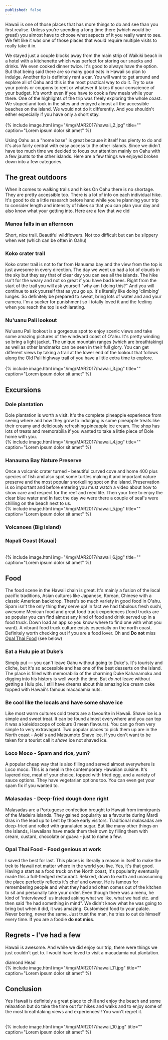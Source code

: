 ```yaml
---
published: false
---
```

Hawaii is one of those places that has more things to do and see than you first realise. Unless you’re spending a long time there (which would be great!) you almost have to choose what aspects of it you really want to see. We felt like it was one of those places that would require multiple visits to really take it in.

We stayed just a couple blocks away from the main strip of Waikiki beach in a hotel with a kitchenette which was perfect for storing our snacks and drinks.  We even cooked dinner twice.  It's good to always have the option.  But that being said there are so many good eats in Hawaii so plan to indulge.  Another tip is definitely rent a car.  You will want to get around and explore all of Oahu and this is the most practical way to do it.  Try to use your points or coupons to rent or whatever it takes if your conscience of your budget.  It's worth even if you have to cook a few meals while your there.  One of the highlights of the trip was freely exploring the whole coast. We stoped and took in the sites and enjoyed almost all the accessible beaches on the island.  We would not do it differently.  And you shouldn't either especially if you have only a short stay.  
<br>
{% include image.html
            img="/img/MAR2017/hawaii_2.jpg"
            title=""
            caption="Lorem ipsum dolor sit amet" %}

Using Oahu as a "home base" is great because it itself has plenty to do and it's also fairly central with easy access to the other islands. Since we didn't have too much time we decided to focus our attention mainly on Oahu with a few jaunts to the other islands. Here are a few things we enjoyed broken down into a few categories.

## The great outdoors
When it comes to walking trails and hikes On Oahu there is no shortage.  They are pretty accessible too. There is a lot of info on each individual hike. It's good to do a little research before hand while you're planning your trip to consider length and intensity of hikes so that you can plan your day and also know what your getting into.
Here are a few that we did

### Manoa falls in an afternoon
Short, nice trail. Beautiful wildflowers. Not too difficult but can be slippery when wet (which can be often in Oahu)

### Koko crater trail
Koko crater trail is not to far from Hanuama bay and the view from the top is just awesome in every direction. The day we went up had a lot of clouds in the sky but they say that of clear day you can see all the islands. The hike isn't for the weary and not so great if you have bad knees. Right from the start of the trail you will ask yourself "why am I doing this?" And you will continue to ask yourself that as you go up.  It's literally like doing 'climbing' lunges.  So definitely be prepared to sweat, bring lots of water and and your camera. I'm a sucker for punishment so I totally loved it and the feeling when you reach the top is exhilarating.

### Nu'uanu Pali lookout
Nu'uanu Pali lookout is a gorgeous spot to enjoy scenic views and take some amazing pictures of the windward coast of O'ahu. It's pretty winding so bring a light jacket. The unique mountain ranges (which are breathtaking) as well as other landmarks can be seen in their full glory.  You can get different views by taking a trail at the lower end of the lookout that follows along the Old Pali highway trail of you have a little extra time to explore.  
<br>
{% include image.html
            img="/img/MAR2017/hawaii_3.jpg"
            title=""
            caption="Lorem ipsum dolor sit amet" %}

## Excursions

### Dole plantation
Dole plantation is worth a visit. It's the complete pineapple experience from seeing where and how they grow to indulging is some pineapple treats like their creamy and deliciously refreshing pineapple ice cream. The shop has lots of treats and memorabilia if you wanted to take a little piece of Dole home with you.
<br>
{% include image.html
            img="/img/MAR2017/hawaii_4.jpg"
            title=""
            caption="Lorem ipsum dolor sit amet" %}

### Hanauma Bay Nature Preserve
Once a volcanic crater turned - beautiful curved cove and home 400 plus species of fish and also spot some turtles making it and important nature preserve and the most popular snorkelling spot on the island.  Preservation is so important and before entering you must watch a video about how to show care and respect for the reef and reed life. Then your free to enjoy the clear blue water and In fact the day we were there a couple of seal's were chilling on the beach next to us.
<br>
{% include image.html
            img="/img/MAR2017/hawaii_5.jpg"
            title=""
            caption="Lorem ipsum dolor sit amet" %}

### Volcanoes (Big Island)

### Napali Coast (Kauai)

<br>
{% include image.html
            img="/img/MAR2017/hawaii_6.jpg"
            title=""
            caption="Lorem ipsum dolor sit amet" %}

## Food
The food scene in the Hawaii chain is great. It's mainly a fusion of the local pacific traditions, Asian cultures like Japanese, Korean, Chinese with a classic American backdrop. There's so much variety in good food in O'ahu.  Spam isn't  the only thing they serve up! In fact we had fabulous fresh sushi, awesome Mexican food and great food truck experiences (food trucks are so popular you can find almost any kind of food and drink served up in a food truck. Down load an app so you know where to find one with what you want). A vibrant food truck culture exists especially on the north coast. Definitely worth checking out if you are a food lover. Oh and **Do not** miss [Opal Thai Food](http://opalthai.com) (see below)

### Eat a Hulu pie at Duke’s
Simply put &mdash; you can't leave Oahu without going to Duke's. It's touristy and cliche, but it's so accessible and has one of the best desserts on the island. The place is filled with memorabilia of the charming Duke Kahanamoku and digging into his history is well worth the time. But *do not* leave without getting a Hulu pie. I still have dreams about this amazing ice cream cake topped with Hawaii's famous macadamia nuts.

### Be cool like the locals and have some shave ice
Like most warm cultures cold treats are a favourite in Hawaii. Shave ice is a simple and sweet treat. It can be found almost everywhere and you can top it was a kaleidoscope of colours (I mean flavours). You can go from very simple to very extravagant. Two popular places to pick them up are in the North coast - Aoki's and Matsumoto Shave Ice. If you don't want to be taken for a tourist call it *shave* ice not shaved ice.

### Loco Moco - Spam and rice, yum?
A popular cheap way that is also filling and served almost everywhere is Loco moco.  This is a meal in the contemporary Hawaiian cuisine. It's layered rice, meat of your choice, topped with fried egg, and a variety of sauce options. They have vegetarian options too.  You can even get your spam fix if you wanted to.   

### Malasadas - Deep-fried dough done right
Malasadas are a Portuguese confection brought to Hawaii from immigrants of the Madeira islands. They gained popularity as a favourite during Mardi Gras in the lead up to Lent by those early visitors. Traditional malasadas are deep-fried and rolled with granulated sugar. But like many other things on the islands, Hawaiians have made them their own by filling them with cream, custard, chocolate or guava - just to name a few.

### Opal Thai Food - Food genious at work
I saved the best for last. This places is literally a reason in itself to make the trek to Hawaii not matter where in the world you live. Yes, it's that good. Having a start as a food truck on the North coast, it's popularity eventually made this a full-fledged restaurant. Relaxed, down to earth and unassuming the place perfectly reflects it's chef and owner. He is famous for remembering people and what they had and often comes out of the kitchen to sit and personally take your order. Even though there was a menu, he kind of 'interviewed' us instead asking what we like, what we had etc. and then said 'he had something in mind". We didn't know what he was going to bring but when it did, it was amazing. Customised food to your palate. Never boring, never the same. Just trust the man, he tries to out do himself every time. If you are a foodie **do not miss**.

## Regrets - I've had a few

Hawaii is awesome. And while we did enjoy our trip, there were things we just couldn't get to. I would have loved to visit a macadamia nut plantation.

diamond Head
<br>
{% include image.html
            img="/img/MAR2017/hawaii_11.jpg"
            title=""
            caption="Lorem ipsum dolor sit amet" %}


## Conclusion
Yes Hawaii  is definitely a great place to chill and enjoy the beach and some relaxation but do take the time out for hikes and walks and to enjoy some of the most breathtaking views and experiences!! You won't regret it.  

<br>
{% include image.html
            img="/img/MAR2017/hawaii_10.jpg"
            title=""
            caption="Lorem ipsum dolor sit amet" %}
